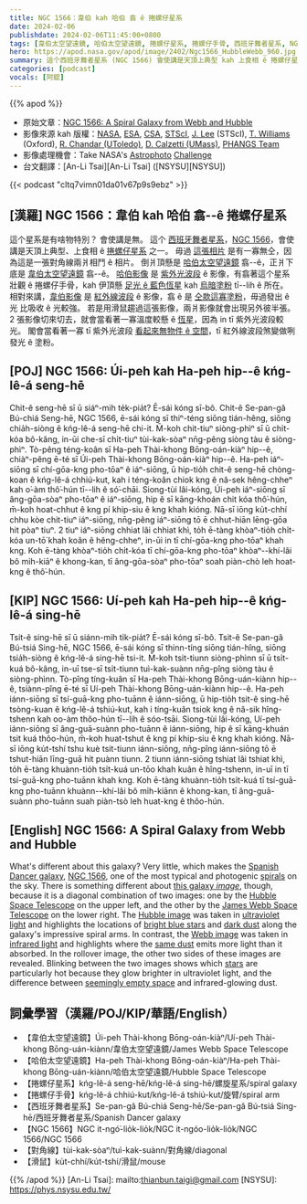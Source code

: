 ```yaml
---
title: NGC 1566：韋伯 kah 哈伯 翕 ê 捲螺仔星系
date: 2024-02-06
publishdate: 2024-02-06T11:45:00+0800
tags: [韋伯太空望遠鏡, 哈伯太空望遠鏡, 捲螺仔星系, 捲螺仔手骨, 西班牙舞者星系, NGC 1566, 對角線, 滑鼠]
hero: https://apod.nasa.gov/apod/image/2402/Ngc1566_HubbleWebb_960.jpg
summary: 這个西班牙舞者星系 (NGC 1566) 會使講是天頂上典型 kah 上食相 ê 捲螺仔星系之一。
categories: [podcast]
vocals: [阿錕]
---
```


{{% apod %}}

- 原始文章：[NGC 1566: A Spiral Galaxy from Webb and Hubble](https://apod.nasa.gov/apod/ap240206.html)
- 影像來源 kah 版權：[NASA](https://www.nasa.gov/), [ESA](https://www.esa.int/), [CSA](https://www.asc-csa.gc.ca/eng/), [STScI](https://www.stsci.edu/), [J. Lee](https://www.stsci.edu/stsci-research/research-directory/janice-c-lee) (STScI), [T. Williams](https://www.physics.ox.ac.uk/our-people/thomaswilliams) (Oxford), [R. Chandar (UToledo)](https://www.utoledo.edu/nsm/astro/people/profiles/chandar-rupali.html), [D. Calzetti (UMass)](https://www.umass.edu/astronomy/people/faculty/daniela-calzetti), [PHANGS Team](https://sites.google.com/view/phangs/home)
- 影像處理機會：Take NASA's [Astrophoto](https://universe-of-learning.org/resources/projects/nasas-astrophoto-challenge) [Challenge](https://mo-www.cfa.harvard.edu/OWN/astrophoto/index.html)
- 台文翻譯：[An-Li Tsai][An-Li Tsai] ([NSYSU][NSYSU])

{{< podcast "cltq7vimn01da01v67p9s9ebz" >}}

## [漢羅] NGC 1566：韋伯 kah 哈伯 翕--ê 捲螺仔星系
這个星系是有啥物特別？
會使講是無。
這个 [西班牙舞者星系][Spanish Dancer galaxy]，[NGC 1566][NGC 1566]，會使講是天頂上典型、上食相 ê [捲螺仔星系][spirals] 之一。
毋過 [這張相片][this galaxy _image_] 是有一寡無仝，因為這是一張對角線兩爿相鬥 ê 相片。
倒爿頂懸是 [哈伯太空望遠鏡][Hubble Space Telescope] 翕--ê，正爿下底是 [韋伯太空望遠鏡][James Webb Space Telescope] 翕--ê。
[哈伯影像][Hubble image] 是 [紫外光波段][ultraviolet light] ê 影像，有翕著這个星系壯觀 ê 捲螺仔手骨，kah 伊頂懸 [足光 ê 藍色恆星][bright blue stars] kah [烏暗塗粉][dark dust] tī--lih ê 所在。
相對來講，[韋伯影像][Webb image] 是 [紅外線波段][infrared light] ê 影像，翕 ê 是 [仝款這寡塗粉][same dust]，毋過發出 ê 光 比吸收 ê 光較強。
若是用滑鼠趨過這張影像，兩爿影像就會出現另外彼半張。
2 張影像切來切去，就會當看著一寡溫度較懸 ê [恆星][stars]，因為 in tī 紫外光波段較光。
閣會當看著一寡 tī 紫外光波段 [看起來無物件 ê 空間][seemingly empty space]，tī 紅外線波段煞變做咧發光 ê 塗粉。

## [POJ] NGC 1566: Úi-peh kah Ha-peh hip--ê kńg-lê-á seng-hē
Chit-ê seng-hē sī ū siáⁿ-mih te̍k-pia̍t?
Ē-sái kóng sī-bô.
Chit-ê Se-pan-gâ Bú-chiá Seng-hē, NGC 1566, ē-sái kóng sī thiⁿ-téng siōng tián-hêng, siōng chia̍h-siòng ê kńg-lê-á seng-hē chi-it.
M̄-koh chit-tiuⁿ siòng-phìⁿ sī ū chi̍t-kóa bô-kâng, in-ūi che-sī chi̍t-tiuⁿ tùi-kak-sòaⁿ nn̄g-pêng siòng tàu ê siòng-phìⁿ.
Tò-pêng téng-koân sī Ha-peh Thài-khong Bōng-oán-kiàⁿ hip--ê, chiàⁿ-pêng ē-té sī Úi-peh Thài-khong Bōng-oán-kiàⁿ hip--ê.
Ha-peh iáⁿ-siōng sī chí-gōa-kng pho-tōaⁿ ê iáⁿ-siōng, ū hip-tio̍h chit-ê seng-hē chòng-koan ê kńg-lê-á chhiú-kut, kah i téng-koân chiok kng ê nâ-sek hêng-chheⁿ kah o͘-àm thô͘-hún tī--lih ê só͘-chāi.
Siong-tùi lâi-kóng, Úi-peh iáⁿ-siōng sī âng-gōa-sòaⁿ pho-tōaⁿ ê iáⁿ-siōng, hip ê sī kāng-khoán chit kóa thô͘-hún, m̄-koh hoat-chhut ê kng pí khip-siu ê kng khah kióng.
Nā-sī iōng ku̍t-chhí chhu kòe chit-tiuⁿ iáⁿ-siōng, nn̄g-pêng iáⁿ-siōng tō ē chhut-hiān lēng-gōa hit pòaⁿ tiuⁿ.
2 tiuⁿ iáⁿ-siōng chhiat lâi chhiat khì, to̍h ē-tàng khòaⁿ-tio̍h chi̍t-kóa un-tō͘ khah koân ê hêng-chheⁿ, in-ūi in tī chí-gōa-kng pho-tōaⁿ khah kng.
Koh ē-tàng khòaⁿ-tio̍h chi̍t-kóa tī chí-gōa-kng pho-tōaⁿ khòaⁿ--khí-lâi bô mi̍h-kiāⁿ ê khong-kan, tī âng-gōa-sòaⁿ pho-tōaⁿ soah piàn-chò leh hoat-kng ê thô͘-hún.

## [KIP] NGC 1566: Uí-peh kah Ha-peh hip--ê kńg-lê-á sing-hē
Tsit-ê sing-hē sī ū siánn-mih ti̍k-pia̍t?
Ē-sái kóng sī-bô.
Tsit-ê Se-pan-gâ Bú-tsiá Sing-hē, NGC 1566, ē-sái kóng sī thinn-tíng siōng tián-hîng, siōng tsia̍h-siòng ê kńg-lê-á sing-hē tsi-it.
M̄-koh tsit-tiunn siòng-phìnn sī ū tsi̍t-kuá bô-kâng, in-uī tse-sī tsi̍t-tiunn tuì-kak-suànn nn̄g-pîng siòng tàu ê siòng-phìnn.
Tò-pîng tíng-kuân sī Ha-peh Thài-khong Bōng-uán-kiànn hip--ê, tsiànn-pîng ē-té sī Uí-peh Thài-khong Bōng-uán-kiànn hip--ê.
Ha-peh iánn-siōng sī tsí-guā-kng pho-tuānn ê iánn-siōng, ū hip-tio̍h tsit-ê sing-hē tsòng-kuan ê kńg-lê-á tshiú-kut, kah i tíng-kuân tsiok kng ê nâ-sik hîng-tshenn kah oo-àm thôo-hún tī--lih ê sóo-tsāi.
Siong-tùi lâi-kóng, Uí-peh iánn-siōng sī âng-guā-suànn pho-tuānn ê iánn-siōng, hip ê sī kāng-khuán tsit kuá thôo-hún, m̄-koh huat-tshut ê kng pí khip-siu ê kng khah kióng.
Nā-sī iōng ku̍t-tshí tshu kuè tsit-tiunn iánn-siōng, nn̄g-pîng iánn-siōng tō ē tshut-hiān līng-guā hit puànn tiunn.
2 tiunn iánn-siōng tshiat lâi tshiat khì, to̍h ē-tàng khuànn-tio̍h tsi̍t-kuá un-tōo khah kuân ê hîng-tshenn, in-uī in tī tsí-guā-kng pho-tuānn khah kng.
Koh ē-tàng khuànn-tio̍h tsi̍t-kuá tī tsí-guā-kng pho-tuānn khuànn--khí-lâi bô mi̍h-kiānn ê khong-kan, tī âng-guā-suànn pho-tuānn suah piàn-tsò leh huat-kng ê thôo-hún.

## [English] NGC 1566: A Spiral Galaxy from Webb and Hubble
What's different about this galaxy?
Very little, which makes the [Spanish Dancer galaxy][Spanish Dancer galaxy], [NGC 1566][NGC 1566], one of the most typical and photogenic [spirals][spirals] on the sky.
There is something different about [this galaxy _image_][this galaxy _image_], though, because it is a diagonal combination of two images: one by the [Hubble Space Telescope][Hubble Space Telescope] on the upper left, and the other by the [James Webb Space Telescope][James Webb Space Telescope] on the lower right.
The [Hubble image][Hubble image] was taken in [ultraviolet light][ultraviolet light] and highlights the locations of [bright blue stars][bright blue stars] and [dark dust][dark dust] along the galaxy's impressive spiral arms.
In contrast, the [Webb image][Webb image] was taken in [infrared light][infrared light] and highlights where the [same dust][same dust] emits more light than it absorbed.
In the rollover image, the other two sides of these images are revealed.
Blinking between the two images shows which [stars][stars] are particularly hot because they glow brighter in ultraviolet light, and the difference between [seemingly empty space][seemingly empty space] and infrared-glowing dust.

## 詞彙學習（漢羅/POJ/KIP/華語/English）
- 【韋伯太空望遠鏡】Úi-peh Thài-khong Bōng-oán-kiàⁿ/Uí-peh Thài-khong Bōng-uán-kiànn/韋伯太空望遠鏡/James Webb Space Telescope
- 【哈伯太空望遠鏡】Ha-peh Thài-khong Bōng-oán-kiàⁿ/Ha-peh Thài-khong Bōng-uán-kiànn/哈伯太空望遠鏡/Hubble Space Telescope
- 【捲螺仔星系】kńg-lê-á seng-hē/kńg-lê-á sing-hē/螺旋星系/spiral galaxy
- 【捲螺仔手骨】kńg-lê-á chhiú-kut/kńg-lê-á tshiú-kut/旋臂/spiral arm
- 【西班牙舞者星系】Se-pan-gâ Bú-chiá Seng-hē/Se-pan-gâ Bú-tsiá Sing-hē/西班牙舞者星系/Spanish Dancer galaxy
- 【NGC 1566】NGC it-ngó͘-lio̍k-lio̍k/NGC it-ngóo-lio̍k-lio̍k/NGC 1566/NGC 1566
- 【對角線】tùi-kak-sòaⁿ/tuì-kak-suànn/對角線/diagonal
- 【滑鼠】ku̍t-chhí/ku̍t-tshí/滑鼠/mouse

{{% /apod %}}
[An-Li Tsai]: mailto:thianbun.taigi@gmail.com
[NSYSU]: https://phys.nsysu.edu.tw/

[copyright]: https://apod.nasa.gov/apod/fap/lib/about_apod.html#srapply
[License]: https://creativecommons.org/licenses/by/3.0/

[Spanish Dancer galaxy]:https://apod.nasa.gov/apod/ap230508.html
[NGC 1566]:https://en.wikipedia.org/wiki/NGC_1566
[spirals]:https://en.wikipedia.org/wiki/Spiral_galaxy
[this galaxy _image_]:https://webbtelescope.org/contents/media/images/2024/105/01HM9ZFS5KC07R4TQWFQ0W9HMH
[Hubble Space Telescope]:https://science.nasa.gov/mission/hubble/
[James Webb Space Telescope]:https://webb.nasa.gov/content/about/index.html
[Hubble image]:https://stsci-opo.org/STScI-01HM9ZTYDAR87J4S4J89KW1W7R.png
[ultraviolet light]:https://science.nasa.gov/ems/10_ultravioletwaves/
[bright blue stars]:https://apod.nasa.gov/apod/ap240129.html
[dark dust]:https://en.wikipedia.org/wiki/Dust_lane
[Webb image]:https://stsci-opo.org/STScI-01HMA037D847D4Y4046CRSZGQF.png
[infrared light]:https://science.nasa.gov/ems/07_infraredwaves/
[same dust]:https://apod.nasa.gov/apod/ap220907.html
[stars]:https://science.nasa.gov/astrophysics/focus-areas/how-do-stars-form-and-evolve/
[seemingly empty space]:https://i.pinimg.com/474x/f0/a9/bd/f0a9bd84d9b1587607e57c09b97a8c49.jpg
